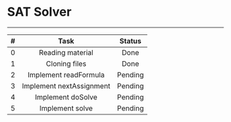 # SAT Solver #
***
| #   | Task                      | Status  |
|:---:|:-------------------------:|:-------:|
| 0   | Reading material          | Done    |
| 1   | Cloning files             | Done    |
| 2   | Implement readFormula     | Pending |
| 3   | Implement nextAssignment  | Pending |
| 4   | Implement doSolve         | Pending |
| 5   | Implement solve           | Pending |
